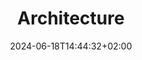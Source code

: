---
weight: 900
title: "Architecture"
description: ""
icon: "folder"
date: "2024-06-18T14:44:32+02:00"
lastmod: "2024-06-18T14:44:32+02:00"
draft: true
toc: true
---